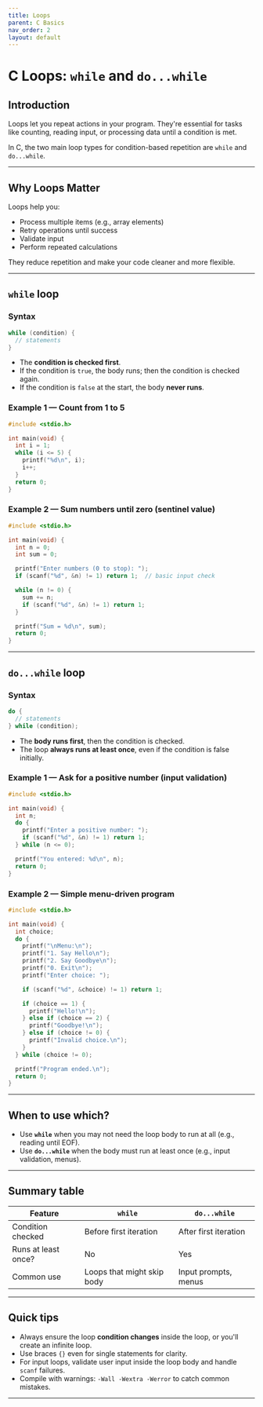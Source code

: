 ```yaml
---
title: Loops
parent: C Basics
nav_order: 2
layout: default
---
```



# C Loops: `while` and `do...while`

## Introduction

Loops let you repeat actions in your program. They're essential for tasks like counting, reading input,
or processing data until a condition is met.

In C, the two main loop types for condition-based repetition are `while` and `do...while`.



---

## Why Loops Matter

Loops help you:
- Process multiple items (e.g., array elements)
- Retry operations until success
- Validate input
- Perform repeated calculations

They reduce repetition and make your code cleaner and more flexible.

---

## `while` loop

### Syntax

```c
while (condition) {
  // statements
}
```

- The **condition is checked first**.
- If the condition is `true`, the body runs; then the condition is checked again.
- If the condition is `false` at the start, the body **never runs**.

### Example 1 — Count from 1 to 5

```c
#include <stdio.h>

int main(void) {
  int i = 1;
  while (i <= 5) {
    printf("%d\n", i);
    i++;
  }
  return 0;
}
```

### Example 2 — Sum numbers until zero (sentinel value)

```c
#include <stdio.h>

int main(void) {
  int n = 0;
  int sum = 0;

  printf("Enter numbers (0 to stop): ");
  if (scanf("%d", &n) != 1) return 1;  // basic input check

  while (n != 0) {
    sum += n;
    if (scanf("%d", &n) != 1) return 1;
  }

  printf("Sum = %d\n", sum);
  return 0;
}
```

---

## `do...while` loop

### Syntax

```c
do {
  // statements
} while (condition);
```

- The **body runs first**, then the condition is checked.
- The loop **always runs at least once**, even if the condition is false initially.

### Example 1 — Ask for a positive number (input validation)

```c
#include <stdio.h>

int main(void) {
  int n;
  do {
    printf("Enter a positive number: ");
    if (scanf("%d", &n) != 1) return 1;
  } while (n <= 0);

  printf("You entered: %d\n", n);
  return 0;
}
```

### Example 2 — Simple menu-driven program

```c
#include <stdio.h>

int main(void) {
  int choice;
  do {
    printf("\nMenu:\n");
    printf("1. Say Hello\n");
    printf("2. Say Goodbye\n");
    printf("0. Exit\n");
    printf("Enter choice: ");

    if (scanf("%d", &choice) != 1) return 1;

    if (choice == 1) {
      printf("Hello!\n");
    } else if (choice == 2) {
      printf("Goodbye!\n");
    } else if (choice != 0) {
      printf("Invalid choice.\n");
    }
  } while (choice != 0);

  printf("Program ended.\n");
  return 0;
}
```

---

## When to use which?

- Use **`while`** when you may not need the loop body to run at all (e.g., reading until EOF).
- Use **`do...while`** when the body must run at least once (e.g., input validation, menus).

---

## Summary table

| Feature             | `while`                    | `do...while`               |
|---------------------|----------------------------|----------------------------|
| Condition checked   | Before first iteration     | After first iteration      |
| Runs at least once? | No                         | Yes                        |
| Common use          | Loops that might skip body | Input prompts, menus       |

---

## Quick tips

- Always ensure the loop **condition changes** inside the loop, or you'll create an infinite loop.
- Use braces `{}` even for single statements for clarity.
- For input loops, validate user input inside the loop body and handle `scanf` failures.
- Compile with warnings: `-Wall -Wextra -Werror` to catch common mistakes.

---